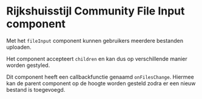 # Rijkshuisstijl Community File Input component

Met het `fileInput` component kunnen gebruikers meerdere bestanden uploaden.

Het component accepteert `children` en kan dus op verschillende manier worden gestyled.

Dit component heeft een callbackfunctie genaamd `onFilesChange`. Hiermee kan de parent component op de hoogte worden gesteld zodra er een nieuw bestand is toegevoegd.
